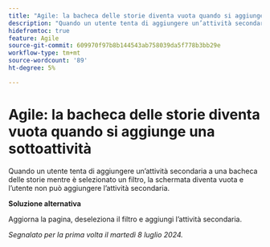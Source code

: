 ```yaml
---
title: "Agile: la bacheca delle storie diventa vuota quando si aggiunge una sottoattività"
description: "Quando un utente tenta di aggiungere un’attività secondaria a una bacheca delle storie mentre è selezionato un filtro, la schermata diventa vuota e l’utente non può aggiungere l’attività secondaria."
hidefromtoc: true
feature: Agile
source-git-commit: 609970f97b8b144543ab758039da5f778b3bb29e
workflow-type: tm+mt
source-wordcount: '89'
ht-degree: 5%

---
```



# Agile: la bacheca delle storie diventa vuota quando si aggiunge una sottoattività

Quando un utente tenta di aggiungere un’attività secondaria a una bacheca delle storie mentre è selezionato un filtro, la schermata diventa vuota e l’utente non può aggiungere l’attività secondaria.

**Soluzione alternativa**

Aggiorna la pagina, deseleziona il filtro e aggiungi l’attività secondaria.

_Segnalato per la prima volta il martedì 8 luglio 2024._
